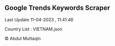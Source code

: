 

## Google Trends Keywords Scraper 
 
Last Update 11-04-2023 , 11:41:46

Country List :
VIETNAM.json



© Abdul Muttaqin 
